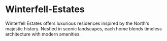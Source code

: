 # Winterfell-Estates
Winterfell Estates offers luxurious residences inspired by the North's majestic history. Nestled in scenic landscapes, each home blends timeless architecture with modern amenities. 
